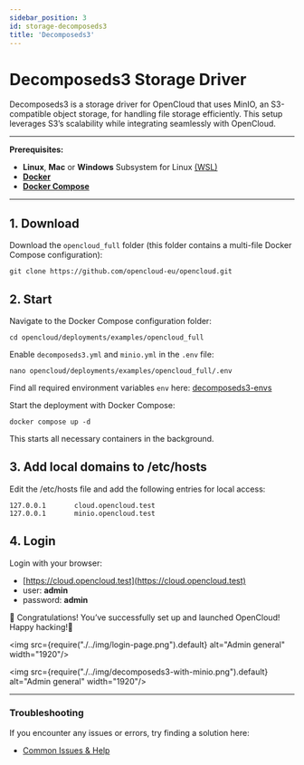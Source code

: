 ```yaml
---
sidebar_position: 3
id: storage-decomposeds3
title: 'Decomposeds3'
---
```


# Decomposeds3 Storage Driver

Decomposeds3 is a storage driver for OpenCloud that uses MinIO, an S3-compatible object storage, for handling file storage efficiently. This setup leverages S3’s scalability while integrating seamlessly with OpenCloud.

---

**Prerequisites:**

- **Linux**, **Mac** or **Windows** Subsystem for Linux [(WSL)](https://learn.microsoft.com/en-us/windows/wsl/install)
- [**Docker**](https://docs.docker.com/compose/install/)
- [**Docker Compose**](https://docs.docker.com/compose/install/)

---

## 1. Download

Download the `opencloud_full` folder (this folder contains a multi-file Docker Compose configuration):

```Shell
git clone https://github.com/opencloud-eu/opencloud.git
```

## 2. Start

Navigate to the Docker Compose configuration folder:

```Shell
cd opencloud/deployments/examples/opencloud_full
```

Enable `decomposeds3.yml` and `minio.yml` in the `.env` file:

```Shell
nano opencloud/deployments/examples/opencloud_full/.env
```

Find all required environment variables `env` here: [decomposeds3-envs](https://github.com/opencloud-eu/opencloud/blob/main/services/storage-users/pkg/config/config.go#L143-L176)

Start the deployment with Docker Compose:

```Shell
docker compose up -d
```

This starts all necessary containers in the background.

## 3. Add local domains to /etc/hosts

Edit the /etc/hosts file and add the following entries for local access:

```
127.0.0.1       cloud.opencloud.test
127.0.0.1       minio.opencloud.test
```

## 4. Login

Login with your browser:

- [https://cloud.opencloud.test](https://cloud.opencloud.test)
- user: **admin**
- password: **admin**

🎉 Congratulations! You’ve successfully set up and launched OpenCloud! Happy hacking!🚀

<img src={require("./../img/login-page.png").default} alt="Admin general" width="1920"/>

<img src={require("./../img/decomposeds3-with-minio.png").default} alt="Admin general" width="1920"/>

---

### Troubleshooting

If you encounter any issues or errors, try finding a solution here:

- [Common Issues & Help](../../resources/common-issues.md)
